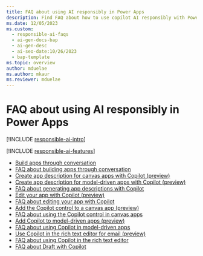 ```yaml
---
title: FAQ about using AI responsibly in Power Apps
description: Find FAQ about how to use copilot AI responsibly with Power Apps to build apps through conversation, generate app descriptions, edit apps, and more.
ms.date: 12/05/2023
ms.custom:
  - responsible-ai-faqs
  - ai-gen-docs-bap
  - ai-gen-desc
  - ai-seo-date:10/26/2023
  - bap-template
ms.topic: overview
author: mduelae
ms.author: mkaur
ms.reviewer: mduelae
---
```


# FAQ about using AI responsibly in Power Apps

[!INCLUDE [responsible-ai-intro](../../includes/responsible-ai-intro.md)]

[!INCLUDE [responsible-ai-features](../../includes/responsible-ai-features.md)]

- [Build apps through conversation](../canvas-apps/ai-conversations-create-app.md)
- [FAQ about building apps through conversation](faqs-build-apps-conversation.md)
- [Create app description for canvas apps with Copilot (preview)](../canvas-apps/save-publish-app.md#create-an-app-description-with-copilot-preview)
- [Create app description for model-driven apps with Copilot (preview)](../model-driven-apps/create-a-model-driven-app.md#create-an-app-description-with-copilot-preview)
- [FAQ about generating app descriptions with Copilot](ai-app-descriptions-faq.md)
- [Edit your app with Copilot (preview)](../canvas-apps/ai-edit-app.md)
- [FAQ about editing your app with Copilot](faqs-copilot-panel.md)
- [Add the Copilot control to a canvas app (preview)](../canvas-apps/add-ai-copilot.md)
- [FAQ about using the Copilot control in canvas apps](faq-copilot-control.md)
- [Add Copilot to model-driven apps (preview)](../model-driven-apps/add-ai-copilot.md)
- [FAQ about using Copilot in model-driven apps](faqs-copilot-model-driven-app.md)
- [Use Copilot in the rich text editor for email (preview)](../model-driven-apps/use-copilot-email-assist.md)
- [FAQ about using Copilot in the rich text editor](faqs-email-assist-rte.md)
- [FAQ about Draft with Copilot](faq-draft-with-copilot.md)
